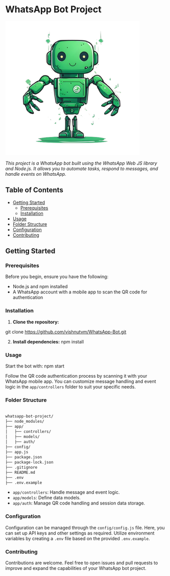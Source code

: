 # WhatsApp Bot Project

![WhatsApp Bot](./assets/project_Image.png)

_This project is a WhatsApp bot built using the WhatsApp Web JS library and Node.js. It allows you to automate tasks, respond to messages, and handle events on WhatsApp._

## Table of Contents

- [Getting Started](#getting-started)
  - [Prerequisites](#prerequisites)
  - [Installation](#installation)
- [Usage](#usage)
- [Folder Structure](#folder-structure)
- [Configuration](#configuration)
- [Contributing](#contributing)

## Getting Started

### Prerequisites

Before you begin, ensure you have the following:

- Node.js and npm installed
- A WhatsApp account with a mobile app to scan the QR code for authentication

### Installation

1. **Clone the repository:**

git clone https://github.com/vishnutvm/WhatsApp-Bot.git

2. **Install dependencies:**
   npm install

### Usage

Start the bot with:
npm start

Follow the QR code authentication process by scanning it with your WhatsApp mobile app. You can customize message handling and event logic in the `app/controllers` folder to suit your specific needs.

### Folder Structure

```text

whatsapp-bot-project/
├── node_modules/
├── app/
│   ├── controllers/
│   ├── models/
│   ├── auth/
├── config/
├── app.js
├── package.json
├── package-lock.json
├── .gitignore
├── README.md
├── .env
├── .env.example

```

- `app/controllers`: Handle message and event logic.
- `app/models`: Define data models.
- `app/auth`: Manage QR code handling and session data storage.

### Configuration

Configuration can be managed through the `config/config.js` file. Here, you can set up API keys and other settings as required. Utilize environment variables by creating a `.env` file based on the provided `.env.example`.

### Contributing

Contributions are welcome. Feel free to open issues and pull requests to improve and expand the capabilities of your WhatsApp bot project.

```

```
